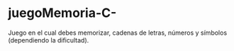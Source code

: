 # juegoMemoria-C-
Juego en el cual debes memorizar, cadenas de letras, números y símbolos (dependiendo la dificultad).
